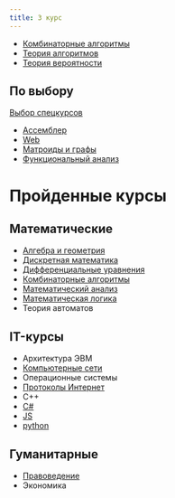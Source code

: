```yaml
---
title: 3 курс
---
```


* [Комбинаторные алгоритмы](combalg/)
* [Теория алгоритмов](alg)
* [Теория вероятности](terver)



## По выбору

[Выбор спецкурсов](spec)

* [Ассемблер](assembler)
* [Web](web)
* [Матроиды и графы](graphs)
* [Функциональный анализ](funcan)



# Пройденные курсы

## Математические

* [Алгебра и геометрия](algem/)
* [Дискретная математика](diskret/)
* [Дифференциальные уравнения](diffur/)
* [Комбинаторные алгоритмы](combalg/)
* [Математический анализ](matan)
* [Математическая логика](logic)
* Теория автоматов



## IT-курсы

* Архитектура ЭВМ
* [Компьютерные сети](https://www.asozykin.ru/courses/networks)
* Операционные системы
* [Протоколы Интернет](inet/)
* С++
* [C#](https://ulearn.me)
* [JS](js.pdf)
* [python](https://www.youtube.com/channel/UClQJvX1TXm0rXoxFtTczNog/playlists)



## Гуманитарные

* [Правоведение](https://docs.google.com/document/d/1jV1fqRsaz7bbDc882UzEfLF8AZTGTC0LLIiUIOA10bQ/edit)
* Экономика